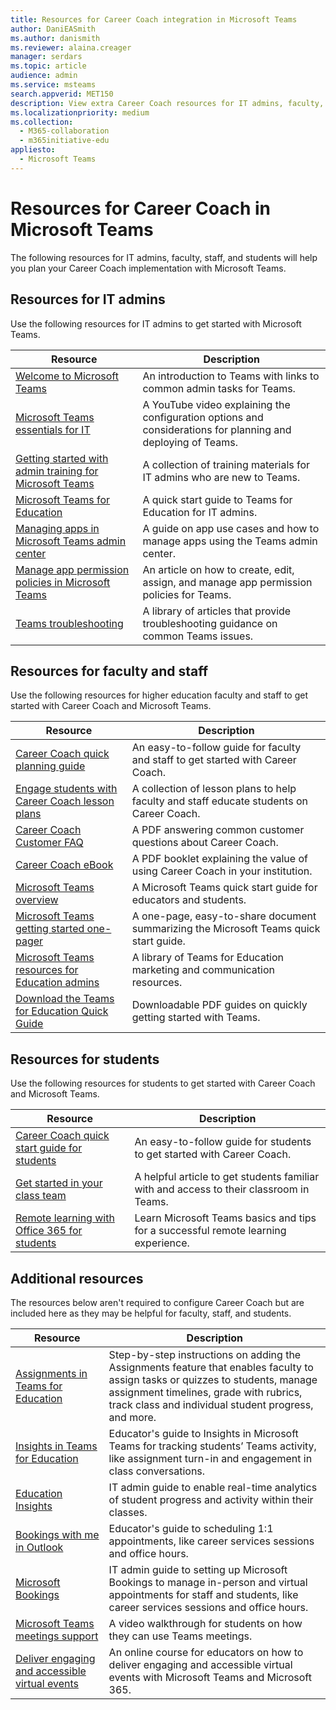 ```yaml
---
title: Resources for Career Coach integration in Microsoft Teams
author: DaniEASmith
ms.author: danismith
ms.reviewer: alaina.creager
manager: serdars
ms.topic: article
audience: admin
ms.service: msteams
search.appverid: MET150
description: View extra Career Coach resources for IT admins, faculty, staff, and students.
ms.localizationpriority: medium
ms.collection: 
  - M365-collaboration
  - m365initiative-edu
appliesto: 
  - Microsoft Teams
---
```


# Resources for Career Coach in Microsoft Teams

The following resources for IT admins, faculty, staff, and students will help you plan your Career Coach implementation with Microsoft Teams.

## Resources for IT admins

Use the following resources for IT admins to get started with Microsoft Teams.

|Resource |Description |
|---------|------------|
| [Welcome to Microsoft Teams](Teams-overview.md) | An introduction to Teams with links to common admin tasks for Teams. |
| [Microsoft Teams essentials for IT](https://www.youtube.com/watch?v=MfDB7VenWuA&list=PLXtHYVsvn_b_JeDjgD5XdkyHTDXdYgPGn) | A YouTube video explaining the configuration options and considerations for planning and deploying of Teams. |
| [Getting started with admin training for Microsoft Teams](ITAdmin-readiness.md) | A collection of training materials for IT admins who are new to Teams. |
| [Microsoft Teams for Education](Teams-quick-start-edu.yml) | A quick start guide to Teams for Education for IT admins. |
| [Managing apps in Microsoft Teams admin center](manage-apps.md) | A guide on app use cases and how to manage apps using the Teams admin center. |
| [Manage app permission policies in Microsoft Teams](teams-app-permission-policies.md) | An article on how to create, edit, assign, and manage app permission policies for Teams. |
| [Teams troubleshooting](/microsoftteams/troubleshoot/teams-welcome) | A library of articles that provide troubleshooting guidance on common Teams issues. |

## Resources for faculty and staff

Use the following resources for higher education faculty and staff to get started with Career Coach and Microsoft Teams.

| Resource | Description |
|----------|-------------|
| [Career Coach quick planning guide](https://support.microsoft.com/topic/career-coach-quick-planning-guide-c5d0b934-bfcf-4fe7-8a85-ba7bbb1b6ad4) | An easy-to-follow guide for faculty and staff to get started with Career Coach. |
| [Engage students with Career Coach lesson plans](https://support.microsoft.com/topic/get-started-with-career-coach-goals-and-activities-086ce412-05de-4259-a9fd-c96471cef1b0?preview=true) | A collection of lesson plans to help faculty and staff educate students on Career Coach. |
| [Career Coach Customer FAQ](https://edudownloads.azureedge.net/msdownloads/Customer_FAQ-Career_Coach.pdf) | A PDF answering common customer questions about Career Coach. |
| [Career Coach eBook](https://msp1151126154693.blob.core.windows.net/msdownloads/Microsoft_Career_Coach_Personalized_Career_Guidance_eBook.pdf) | A PDF booklet explaining the value of using Career Coach in your institution. |
| [Microsoft Teams overview](https://support.microsoft.com/teams) | A Microsoft Teams quick start guide for educators and students. |
| [Microsoft Teams getting started one-pager](https://download.microsoft.com/download/8/f/1/8f187ed2-a4b8-4269-b756-744c2e81a423/teams-for-education-getting-started-1-pager.pdf) | A one-page, easy-to-share document summarizing the Microsoft Teams quick start guide. |
| [Microsoft Teams resources for Education admins](resources-teams-edu.md) | A library of Teams for Education marketing and communication resources. |
| [Download the Teams for Education Quick Guide](https://support.microsoft.com/topic/downloadable-guides-6bd3eb82-0a0f-43cc-a4d2-c9f4e7ebdf39) | Downloadable PDF guides on quickly getting started with Teams. |

## Resources for students

Use the following resources for students to get started with Career Coach and Microsoft Teams.

|Resource |Description |
|---------|------------|
| [Career Coach quick start guide for students](https://support.microsoft.com/topic/career-coach-quick-start-guide-for-students-c419db47-9290-4961-9684-c3f86a9b3708) | An easy-to-follow guide for students to get started with Career Coach. |
| [Get started in your class team](https://support.microsoft.com/topic/get-started-in-your-class-team-6b5fd708-35b9-4caf-b66e-d8f2468e4fd5#ID0EDD=Students) | A helpful article to get students familiar with and access to their classroom in Teams. |
| [Remote learning with Office 365 for students](https://support.microsoft.com/topic/remote-learning-with-office-365-for-students-eea3ee92-ba42-4217-90d4-155f9a5477e4) | Learn Microsoft Teams basics and tips for a successful remote learning experience. |

## Additional resources

The resources below aren't required to configure Career Coach but are included here as they may be helpful for faculty, staff, and students.

|Resource |Description |
|---------|------------|
| [Assignments in Teams for Education](https://support.microsoft.com/topic/microsoft-teams-5aa4431a-8a3c-4aa5-87a6-b6401abea114?ui=en-us&rs=en-us&ad=us#ID0EAABAAA=Assignments&ID0EBBD=Assignments) | Step-by-step instructions on adding the Assignments feature that enables faculty to assign tasks or quizzes to students, manage assignment timelines, grade with rubrics, track class and individual student progress, and more. |
| [Insights in Teams for Education](https://support.microsoft.com/topic/educator-s-guide-to-insights-in-microsoft-teams-27b56255-90c0-47aa-bac3-1c9f50157181) | Educator's guide to Insights in Microsoft Teams for tracking students’ Teams activity, like assignment turn-in and engagement in class conversations. |
| [Education Insights](class-insights.md) | IT admin guide to enable real-time analytics of student progress and activity within their classes. |
| [Bookings with me in Outlook](/microsoft-365/bookings/bookings-in-outlook) | Educator's guide to scheduling 1:1 appointments, like career services sessions and office hours. |
| [Microsoft Bookings](/microsoft-365/bookings/bookings-overview) | IT admin guide to setting up Microsoft Bookings to manage in-person and virtual appointments for staff and students, like career services sessions and office hours. |
| [Microsoft Teams meetings support](https://www.microsoft.com/videoplayer/embed/RE4rxIX?pid=ocpVideo0-innerdiv-oneplayer&postJsllMsg=true&maskLevel=20&market=en-us) | A video walkthrough for students on how they can use Teams meetings. |
| [Deliver engaging and accessible virtual events](/training/paths/m365-virtual-events-fundamentals/) | An online course for educators on how to deliver engaging and accessible virtual events with Microsoft Teams and Microsoft 365. |
